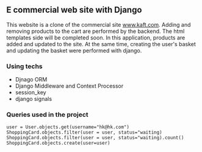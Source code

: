 ## E commercial web site with Django
This website is a clone of the commercial site www.kaft.com. Adding and removing products to the cart are performed by the backend. The html templates side will be completed soon.
In this application, products are added and updated to the site. At the same time, creating the user's basket and updating the basket were performed with django.

### Using techs
- Djnago ORM
- Django Middleware and Context Processor
- session_key
- django signals


### Queries used in the project
```
user = User.objects.get(username="hk@hk.com")
ShoppingCard.objects.filter(user = user, status="waiting)
ShoppingCard.objects.filter(user = user, status="waiting).count()
ShoppingCard.objects.create(user=user)
```